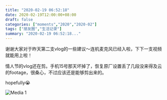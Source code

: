 ```yaml
---
title: "2020-02-19 06:52:18"
date: 2020-02-19T12:00:00+08:00
draft: false
categories: ["moments","2020","2020-02"]
tags: ["朋友圈","生活记录"]
summary: "2020-02-19 06:52:18..."
---
```


谢谢大家对于昨天第二支vlog的一些建议～连机麦克风已经入啦，下下一支视频就能用上啦！

情人节的vlog还在剪。手机15号那天坏掉了，恢复原厂设置丢了几段没来得及云的footage，很桑心，不过应该还是能够剪出来的。

hopefully😭

![Media 1](/Moments/photos/2020-02-19/202002190652180.jpg)

